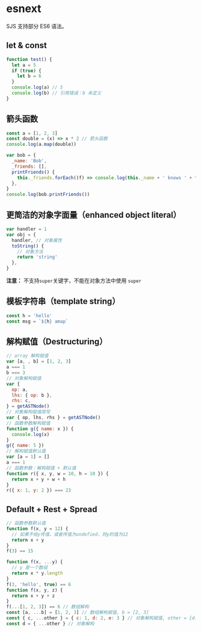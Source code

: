 # esnext

SJS 支持部分 ES6 语法。

## let & const

```javascript
function test() {
  let a = 5
  if (true) {
    let b = 6
  }
  console.log(a) // 5
  console.log(b) // 引用错误：b 未定义
}
```

## 箭头函数

```javascript
const a = [1, 2, 3]
const double = (x) => x * 2 // 箭头函数
console.log(a.map(double))

var bob = {
  _name: 'Bob',
  _friends: [],
  printFriends() {
    this._friends.forEach((f) => console.log(this._name + ' knows ' + f))
  },
}
console.log(bob.printFriends())
```

## 更简洁的对象字面量（enhanced object literal）

```javascript
var handler = 1
var obj = {
  handler, // 对象属性
  toString() {
    // 对象方法
    return 'string'
  },
}
```

**注意：** 不支持`super`关键字，不能在对象方法中使用 `super`

## 模板字符串（template string）

```javascript
const h = 'hello'
const msg = `${h} amap`
```

## 解构赋值（Destructuring）

```javascript
// array 解构赋值
var [a, , b] = [1, 2, 3]
a === 1
b === 3
// 对象解构赋值
var {
  op: a,
  lhs: { op: b },
  rhs: c,
} = getASTNode()
// 对象解构赋值简写
var { op, lhs, rhs } = getASTNode()
// 函数参数解构赋值
function g({ name: x }) {
  console.log(x)
}
g({ name: 5 })
// 解构赋值默认值
var [a = 1] = []
a === 1
// 函数参数：解构赋值 + 默认值
function r({ x, y, w = 10, h = 10 }) {
  return x + y + w + h
}
r({ x: 1, y: 2 }) === 23
```

## Default + Rest + Spread

```javascript
// 函数参数默认值
function f(x, y = 12) {
  // 如果不给y传值，或者传值为undefied，则y的值为12
  return x + y
}
f(3) == 15

function f(x, ...y) {
  // y 是一个数组
  return x * y.length
}
f(3, 'hello', true) == 6
function f(x, y, z) {
  return x + y + z
}
f(...[1, 2, 3]) == 6 // 数组解构
const [a, ...b] = [1, 2, 3] // 数组解构赋值, b = [2, 3]
const { c, ...other } = { c: 1, d: 2, e: 3 } // 对象解构赋值, other = {d: 2, e: 3}
const d = { ...other } // 对象解构
```
